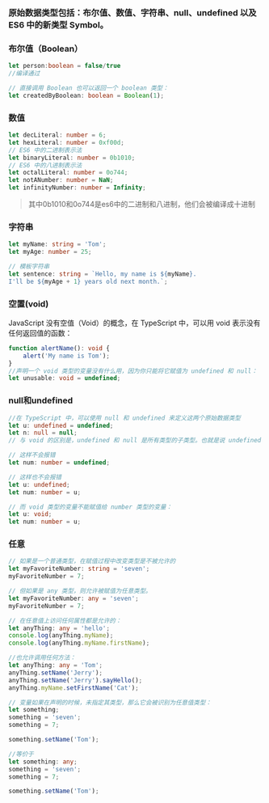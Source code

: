 ### 原始数据类型包括：布尔值、数值、字符串、null、undefined 以及 ES6 中的新类型 Symbol。

### 布尔值（Boolean）
```TypeScript
let person:boolean = false/true
//编译通过

// 直接调用 Boolean 也可以返回一个 boolean 类型：
let createdByBoolean: boolean = Boolean(1);
```
### 数值
```TypeScript
let decLiteral: number = 6;
let hexLiteral: number = 0xf00d;
// ES6 中的二进制表示法
let binaryLiteral: number = 0b1010;
// ES6 中的八进制表示法
let octalLiteral: number = 0o744;
let notANumber: number = NaN;
let infinityNumber: number = Infinity;
```
> 其中0b1010和0o744是es6中的二进制和八进制，他们会被编译成十进制

### 字符串
```TypeScript
let myName: string = 'Tom';
let myAge: number = 25;

// 模板字符串
let sentence: string = `Hello, my name is ${myName}.
I'll be ${myAge + 1} years old next month.`;
```

### 空置(void)
JavaScript 没有空值（Void）的概念，在 TypeScript 中，可以用 void 表示没有任何返回值的函数：
```TypeScript
function alertName(): void {
    alert('My name is Tom');
}
//声明一个 void 类型的变量没有什么用，因为你只能将它赋值为 undefined 和 null：
let unusable: void = undefined;
```
### null和undefined
```TypeScript
//在 TypeScript 中，可以使用 null 和 undefined 来定义这两个原始数据类型
let u: undefined = undefined;
let n: null = null;
// 与 void 的区别是，undefined 和 null 是所有类型的子类型。也就是说 undefined 类型的变量，可以赋值给 number 类型的变量：

// 这样不会报错
let num: number = undefined;

// 这样也不会报错
let u: undefined;
let num: number = u;

// 而 void 类型的变量不能赋值给 number 类型的变量：
let u: void;
let num: number = u;
```

### 任意
```TypeScript
// 如果是一个普通类型，在赋值过程中改变类型是不被允许的
let myFavoriteNumber: string = 'seven';
myFavoriteNumber = 7;

// 但如果是 any 类型，则允许被赋值为任意类型。
let myFavoriteNumber: any = 'seven';
myFavoriteNumber = 7;

// 在任意值上访问任何属性都是允许的：
let anyThing: any = 'hello';
console.log(anyThing.myName);
console.log(anyThing.myName.firstName);

//也允许调用任何方法：
let anyThing: any = 'Tom';
anyThing.setName('Jerry');
anyThing.setName('Jerry').sayHello();
anyThing.myName.setFirstName('Cat');

// 变量如果在声明的时候，未指定其类型，那么它会被识别为任意值类型：
let something;
something = 'seven';
something = 7;

something.setName('Tom');

//等价于
let something: any;
something = 'seven';
something = 7;

something.setName('Tom');
```
